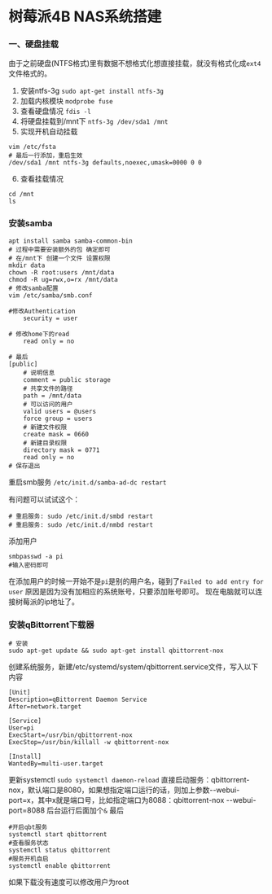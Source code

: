 # 树莓派4B NAS系统搭建

### 一、硬盘挂载
由于之前硬盘(NTFS格式)里有数据不想格式化想直接挂载，就没有格式化成`ext4`文件格式的。

1. 安装ntfs-3g
 `sudo apt-get install ntfs-3g`
2. 加载内核模块
 `modprobe fuse`
3. 查看硬盘情况
`fdis -l`
4. 将硬盘挂载到/mnt下
`ntfs-3g /dev/sda1 /mnt`
5. 实现开机自动挂载
```vim
vim /etc/fsta
# 最后一行添加，重启生效
/dev/sda1 /mnt ntfs-3g defaults,noexec,umask=0000 0 0
```
6. 查看挂载情况
```vim
cd /mnt
ls
```

### 安装samba
```vim
apt install samba samba-common-bin
# 过程中需要安装额外的包 确定即可
# 在/mnt下 创建一个文件 设置权限
mkdir data
chown -R root:users /mnt/data
chmod -R ug=rwx,o=rx /mnt/data
# 修改samba配置
vim /etc/samba/smb.conf

#修改Authentication
    security = user

# 修改home下的read
    read only = no

# 最后
[public]
    # 说明信息
    comment = public storage
    # 共享文件的路径
    path = /mnt/data
    # 可以访问的用户
    valid users = @users
    force group = users
    # 新建文件权限
    create mask = 0660
    # 新建目录权限
    directory mask = 0771
    read only = no
# 保存退出
```
重启smb服务
`/etc/init.d/samba-ad-dc restart`

有问题可以试试这个：
```vim
# 重启服务: sudo /etc/init.d/smbd restart
# 重启服务: sudo /etc/init.d/nmbd restart
```
添加用户
```vim
smbpasswd -a pi
#输入密码即可
```
在添加用户的时候一开始不是`pi`是别的用户名，碰到了`Failed to add entry for user`
原因是因为没有加相应的系统账号，只要添加账号即可。
现在电脑就可以连接树莓派的ip地址了。
### 安装qBittorrent下载器
```vim
# 安装
sudo apt-get update && sudo apt-get install qbittorrent-nox
```
创建系统服务，新建/etc/systemd/system/qbittorrent.service文件，写入以下内容
```vim
[Unit]
Description=qBittorrent Daemon Service
After=network.target

[Service]
User=pi
ExecStart=/usr/bin/qbittorrent-nox
ExecStop=/usr/bin/killall -w qbittorrent-nox

[Install]
WantedBy=multi-user.target
```
更新systemctl
`sudo systemctl daemon-reload`
直接启动服务：qbittorrent-nox，默认端口是8080，如果想指定端口运行的话，则加上参数--webui-port=x，其中x就是端口号，比如指定端口为8088：qbittorrent-nox --webui-port=8088 后台运行后面加个`&`
最后
```vim
#开启qbt服务
systemctl start qbittorrent
#查看服务状态
systemctl status qbittorrent
#服务开机自启
systemctl enable qbittorrent
```
如果下载没有速度可以修改用户为root
